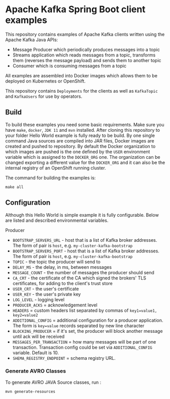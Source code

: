 # Apache Kafka Spring Boot client examples

This repository contains examples of Apache Kafka clients written using the Apache Kafka Java APIs:
* Message Producer which periodically produces messages into a topic
* Streams application which reads messages from a topic, transforms them (reverses the message payload) and sends them to another topic
* Consumer which is consuming messages from a topic

All examples are assembled into Docker images which allows them to be deployed on Kubernetes or OpenShift.

This repository contains `Deployments` for the clients as well as `KafkaTopic` and `KafkaUsers` for use by operators.


## Build

To build these examples you need some basic requirements.
Make sure you have `make`, `docker`, `JDK 11` and `mvn` installed. 
After cloning this repository to your folder Hello World example is fully ready to be build.
By one single command Java sources are compiled into JAR files, Docker images are created and pushed to repository.
By default the Docker organization to which images are pushed is the one defined by the `USER` environment variable which is assigned to the `DOCKER_ORG` one.
The organization can be changed exporting a different value for the `DOCKER_ORG` and it can also be the internal registry of an OpenShift running cluster.

The command for building the examples is:

```
make all
```

## Configuration

Although this Hello World is simple example it is fully configurable.
Below are listed and described environmental variables.

Producer  
* `BOOTSTRAP_SERVERS_URL` - host that is a list of Kafka broker addresses. The form of pair is `host`, e.g. `my-cluster-kafka-bootstrap` 
* `BOOTSTRAP_SERVERS_PORT` - host that is a list of Kafka broker addresses. The form of pair is `host`, e.g. `my-cluster-kafka-bootstrap` 
* `TOPIC` - the topic the producer will send to  
* `DELAY_MS` - the delay, in ms, between messages  
* `MESSAGE_COUNT` - the number of messages the producer should send  
* `CA_CRT` - the certificate of the CA which signed the brokers' TLS certificates, for adding to the client's trust store
* `USER_CRT` - the user's certificate
* `USER_KEY` - the user's private key
* `LOG_LEVEL` - logging level  
* `PRODUCER_ACKS` = acknowledgement level
* `HEADERS` = custom headers list separated by commas of `key1=value1, key2=value2`
* `ADDITIONAL_CONFIG` = additional configuration for a producer application. The form is `key=value` records separated by new line character
* `BLOCKING_PRODUCER` = if it's set, the producer will block another message until ack will be received
* `MESSAGES_PER_TRANSACTION` = how many messages will be part of one transaction. Transaction config could be set via `ADDITIONAL_CONFIG` variable. Default is 10.
* `SHEMA_REGISTRY_ENDPOINT` = schema registry URL.

### Generate AVRO Classes

To generate AVRO JAVA Source classes, run :
```
mvn generate-resources
```

